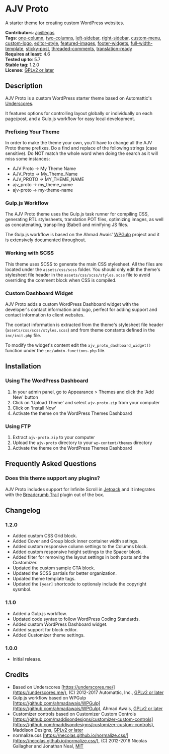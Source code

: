 # AJV Proto

A starter theme for creating custom WordPress websites.

**Contributors**: [ajvillegas](http://profiles.wordpress.org/ajvillegas)  
**Tags**: [one-column](http://wordpress.org/themes/tags/one-column), [two-columns](http://wordpress.org/themes/tags/two-columns), [left-sidebar](http://wordpress.org/themes/tags/left-sidebar), [right-sidebar](http://wordpress.org/themes/tags/right-sidebar), [custom-menu](http://wordpress.org/themes/tags/custom-menu), [custom-logo](http://wordpress.org/themes/tags/custom-logo), [editor-style](http://wordpress.org/themes/tags/editor-style), [featured-images](http://wordpress.org/themes/tags/featured-images), [footer-widgets](http://wordpress.org/themes/tags/footer-widgets), [full-width-template](http://wordpress.org/themes/tags/full-width-template), [sticky-post](http://wordpress.org/themes/tags/sticky-post), [threaded-comments](http://wordpress.org/themes/tags/threaded-comments), [translation-ready](http://wordpress.org/themes/tags/translation-ready)  
**Requires at least**: 4.6  
**Tested up to**: 5.7  
**Stable tag**: 1.2.0  
**License**: [GPLv2 or later](http://www.gnu.org/licenses/gpl-2.0.html)

## Description

AJV Proto is a custom WordPress starter theme based on Automattic's [Underscores](https://github.com/Automattic/_s).

It features options for controlling layout globally or individually on each page/post, and a Gulp.js workflow for easy local development.

### Prefixing Your Theme

In order to make the theme your own, you'll have to change all the AJV Proto theme prefixes. Do a find and replace of the following strings (case sensitive). Do NOT match the whole word when doing the search as it will miss some instances:

* AJV Proto -> My Theme Name
* AJV_Proto -> My_Theme_Name
* AJV_PROTO -> MY_THEME_NAME
* ajv_proto -> my_theme_name
* ajv-proto -> my-theme-name

### Gulp.js Workflow

The AJV Proto theme uses the Gulp.js task runner for compiling CSS, generating RTL stylesheets, translation POT files, optimizing images, as well as concatenating, transpiling (Babel) and minifying JS files.

The Gulp.js workflow is based on the Ahmad Awais' [WPGulp](https://github.com/ahmadawais/WPGulp) project and it is extensively documented throughout.

### Working with SCSS

This theme uses SCSS to generate the main CSS stylesheet. All the files are located under the `assets/css/scss` folder. You should only edit the theme's stylesheet file header in the `assets/css/scss/styles.scss` file to avoid overriding the comment block when CSS is compiled.

### Custom Dashboard Widget

AJV Proto adds a custom WordPress Dashboard widget with the developer's contact information and logo, perfect for adding support and contact information to client websites.

The contact information is extracted from the theme's stylesheet file header (`assets/css/scss/styles.scss`) and from theme constants defined in the `inc/init.php` file.

To modify the widget's content edit the `ajv_proto_dashboard_widget()` function under the `inc/admin-functions.php` file.

## Installation

### Using The WordPress Dashboard

1. In your admin panel, go to Appearance > Themes and click the 'Add New' button
2. Click on 'Upload Theme' and select `ajv-proto.zip` from your computer
3. Click on 'Install Now'
4. Activate the theme on the WordPress Themes Dashboard

### Using FTP

1. Extract `ajv-proto.zip` to your computer
2. Upload the `ajv-proto` directory to your `wp-content/themes` directory
3. Activate the theme on the WordPress Themes Dashboard

## Frequently Asked Questions

### Does this theme support any plugins?

AJV Proto includes support for Infinite Scroll in [Jetpack](https://wordpress.org/plugins/jetpack/) and it integrates with the [Breadcrumb Trail](https://wordpress.org/plugins/breadcrumb-trail/) plugin out of the box.

## Changelog

### 1.2.0

* Added custom CSS Grid block.
* Added Cover and Group block inner container width setings.
* Added custom responsive column settings to the Columns block.
* Added custom responsive height settings to the Spacer block.
* Added filter for removing the layout settings in both posts and the Customizer.
* Updated the custom sample CTA block.
* Updated the SCSS partials for better organization.
* Updated theme template tags.
* Updated the `[year]` shortcode to optionaly include the copyright sysmbol.

### 1.1.0

* Added a Gulp.js workflow.
* Updated code syntax to follow WordPress Coding Standards.
* Added custom WordPress Dashboard widget.
* Added support for block editor.
* Added Customizer theme settings.

### 1.0.0

* Initial release.

## Credits

* Based on Underscores [https://underscores.me/](https://underscores.me/), (C) 2012-2017 Automattic, Inc., [GPLv2 or later](https://www.gnu.org/licenses/gpl-2.0.html)
* Gulp.js workflow based on WPGulp [https://github.com/ahmadawais/WPGulp](https://github.com/ahmadawais/WPGulp), Ahmad Awais, [GPLv2 or later](https://www.gnu.org/licenses/gpl-2.0.html)
* Customizer controls based on Customizer Custom Controls [https://github.com/maddisondesigns/customizer-custom-controls](https://github.com/maddisondesigns/customizer-custom-controls), Maddison Designs, [GPLv2 or later](https://www.gnu.org/licenses/gpl-2.0.html)
* normalize.css [https://necolas.github.io/normalize.css/](https://necolas.github.io/normalize.css/), (C) 2012-2016 Nicolas Gallagher and Jonathan Neal, [MIT](https://opensource.org/licenses/MIT)
